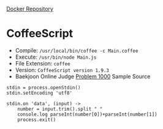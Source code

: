 [Docker Repository](https://registry.hub.docker.com/u/baekjoon/onlinejudge-coffee)

# CoffeeScript

* Compile: `/usr/local/bin/coffee -c Main.coffee`
* Execute: `/usr/bin/node Main.js`
* File Extension: `coffee`
* Version: `CoffeeScript version 1.9.3`
* Baekjoon Online Judge [Problem 1000](https://www.acmicpc.net/problem/1000) Sample Source
````
stdin = process.openStdin()
stdin.setEncoding 'utf8'

stdin.on 'data', (input) -> 
    number = input.trim().split " "
    console.log parseInt(number[0])+parseInt(number[1])
    process.exit()
````



